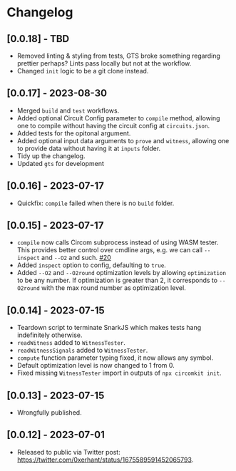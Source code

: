 # Changelog

## [0.0.18] - TBD

- Removed linting & styling from tests, GTS broke something regarding prettier perhaps? Lints pass locally but not at the workflow.
- Changed `init` logic to be a git clone instead.

## [0.0.17] - 2023-08-30

- Merged `build` and `test` workflows.
- Added optional Circuit Config parameter to `compile` method, allowing one to compile without having the circuit config at `circuits.json`.
- Added tests for the opitonal argument.
- Added optional input data arguments to `prove` and `witness`, allowing one to provide data without having it at `inputs` folder.
- Tidy up the changelog.
- Updated `gts` for development

## [0.0.16] - 2023-07-17

- Quickfix: `compile` failed when there is no `build` folder.

## [0.0.15] - 2023-07-17

- `compile` now calls Circom subprocess instead of using WASM tester. This provides better control over cmdline args, e.g. we can call `--inspect` and `--O2` and such. [#20](https://github.com/erhant/circomkit/issues/20)
- Added `inspect` option to config, defaulting to `true`.
- Added `--O2` and `--O2round` optimization levels by allowing `optimization` to be any number. If optimization is greater than 2, it corresponds to `--O2round` with the max round number as optimization level.

## [0.0.14] - 2023-07-15

- Teardown script to terminate SnarkJS which makes tests hang indefinitely otherwise.
- `readWitness` added to `WitnessTester`.
- `readWitnessSignals` added to `WitnessTester`.
- `compute` function parameter typing fixed, it now allows any symbol.
- Default optimization level is now changed to 1 from 0.
- Fixed missing `WitnessTester` import in outputs of `npx circomkit init`.

## [0.0.13] - 2023-07-15

- Wrongfully published.

## [0.0.12] - 2023-07-01

- Released to public via Twitter post: <https://twitter.com/0xerhant/status/1675589591452065793>.
